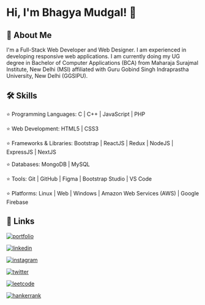 # Hi, I'm Bhagya Mudgal! 👋 
  
## 🚀 About Me

I'm a Full-Stack Web Developer and Web Designer. I am experienced in developing responsive web applications. I am currently doing my UG degree in Bachelor of Computer Applications (BCA) from Maharaja Surajmal Institute, New Delhi (MSI) affiliated with Guru Gobind Singh Indraprastha University, New Delhi (GGSIPU).

  
## 🛠 Skills

⭐ Programming Languages: C | C++ | JavaScript | PHP

⭐ Web Development: HTML5 | CSS3

⭐ Frameworks & Libraries: Bootstrap | ReactJS | Redux | NodeJS | ExpressJS | NextJS 

⭐ Databases: MongoDB | MySQL

⭐ Tools: Git | GitHub | Figma | Bootstrap Studio | VS Code

⭐ Platforms: Linux | Web | Windows | Amazon Web Services (AWS) | Google Firebase


  
## 🔗 Links

[![portfolio](https://img.shields.io/badge/my_portfolio-000?style=for-the-badge&logo=ko-fi&logoColor=white)](https://bhagyamudgal.github.io/)

[![linkedin](https://img.shields.io/badge/linkedin-0A66C2?style=for-the-badge&logo=linkedin&logoColor=white)](https://www.linkedin.com/in/bhagyamudgal/)

[![instagram](https://img.shields.io/badge/instagram-C23986?style=for-the-badge&logo=instagram&logoColor=white)](https://instagram.com/bhagyamudgal)

[![twitter](https://img.shields.io/badge/twitter-5DA9DD?style=for-the-badge&logo=twitter&logoColor=white)](https://twitter.com/BhagyaMudgal)

[![leetcode](https://img.shields.io/badge/leetcode-FBC02D?style=for-the-badge&logo=leetcode&logoColor=4C4D52)](https://leetcode.com/bhagyamudgal)

[![hankerrank](https://img.shields.io/badge/hacker_rank-1BA94C?style=for-the-badge&logo=hackerrank&logoColor=010101)](https://www.hackerrank.com/bhagyamudgal/)

  
